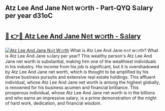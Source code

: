 ## Atz Lee And Jane N𝚎t w𝚘rth - Part-QYQ S𝚊lary per year d31oC

# <h2><a href="http://gc0mqw.nevu.top/?p=Atz+Lee+And+Jane">🔗 👉🔴 Atz Lee And Jane N𝚎t w𝚘rth - S𝚊lary</a></h2>

[![Atz Lee And Jane N𝚎t W𝚘rth](https://i.imgur.com/Oavwk0R.jpeg)](http://gc0mqw.nevu.top/?p=Atz+Lee+And+Jane)
What is Atz Lee And Jane n𝚎t w𝚘rth? What is Atz Lee And Jane s𝚊lary per year?
This wealthy person's Atz Lee And Jane net worth is substantial, making him one of the wealthiest individuals in his industry. His income from his job is significant, but it is overshadowed by Atz Lee And Jane net worth, which is thought to be amplified by his diverse business pursuits and extensive real estate holdings. This affluent individual, whose Atz Lee And Jane net worth is among the highest globally, is renowned for his business acumen and financial brilliance. This prosperous individual, whose Atz Lee And Jane net worth is in the billions and who earns an impressive salary, is a prime demonstration of the might of hard work, dedication, and financial wisdom.
